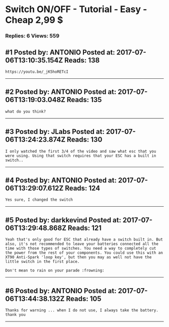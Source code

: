 # Switch ON/OFF - Tutorial - Easy - Cheap 2,99 $

### Replies: 6 Views: 559

## \#1 Posted by: ANTONIO Posted at: 2017-07-06T13:10:35.154Z Reads: 138

```
https://youtu.be/_jK5hoRETcI
```

---
## \#2 Posted by: ANTONIO Posted at: 2017-07-06T13:19:03.048Z Reads: 135

```
what do you think?
```

---
## \#3 Posted by: JLabs Posted at: 2017-07-06T13:24:23.874Z Reads: 130

```
I only watched the first 3/4 of the video and saw what esc that you were using. Using that switch requires that your ESC has a built in switch..
```

---
## \#4 Posted by: ANTONIO Posted at: 2017-07-06T13:29:07.612Z Reads: 124

```
Yes sure, I changed the switch
```

---
## \#5 Posted by: darkkevind Posted at: 2017-07-06T13:29:48.868Z Reads: 121

```
Yeah that's only good for ESC that already have a switch built in. But also, it's not recommended to leave your batteries connected all the time with those types of switches. You need a way to completely cut the power from the rest of your components. You could use this with an XT90 Anti-Spark 'loop key', but then you may as well not have the little switch in the first place.

Don't mean to rain on your parade :frowning:
```

---
## \#6 Posted by: ANTONIO Posted at: 2017-07-06T13:44:38.132Z Reads: 105

```
Thanks for warning ... when I do not use, I always take the battery. thank you
```

---
